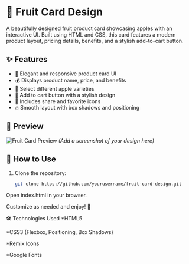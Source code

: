 # 🍎 Fruit Card Design

A beautifully designed fruit product card showcasing apples with an interactive UI. Built using HTML and CSS, this card features a modern product layout, pricing details, benefits, and a stylish add-to-cart button.

## ✨ Features

- 🍏 Elegant and responsive product card UI  
- 💰 Displays product name, price, and benefits  
- 🎨 Select different apple varieties  
- 🛒 Add to cart button with a stylish design  
- 🌟 Includes share and favorite icons  
- 🔥 Smooth layout with box shadows and positioning  

## 📸 Preview

![Fruit Card Preview](images/preview.png) *(Add a screenshot of your design here)*

## 🚀 How to Use

1. Clone the repository:  
   ```bash
   git clone https://github.com/yourusername/fruit-card-design.git

Open index.html in your browser.

Customize as needed and enjoy! 🎉

🛠️ Technologies Used
*HTML5

*CSS3 (Flexbox, Positioning, Box Shadows)

*Remix Icons

*Google Fonts
